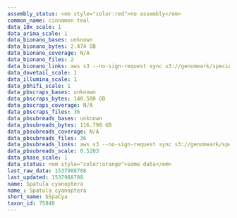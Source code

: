 ```yaml
---
assembly_status: <em style="color:red">no assembly</em>
common_name: cinnamon teal
data_10x_scale: 1
data_arima_scale: 1
data_bionano_bases: unknown
data_bionano_bytes: 2.474 GB
data_bionano_coverage: N/A
data_bionano_files: 2
data_bionano_links: aws s3 --no-sign-request sync s3://genomeark/species/Spatula_cyanoptera/bSpaCya1/genomic_data/bionano/ .<br>
data_dovetail_scale: 1
data_illumina_scale: 1
data_pbhifi_scale: 1
data_pbscraps_bases: unknown
data_pbscraps_bytes: 140.580 GB
data_pbscraps_coverage: N/A
data_pbscraps_files: 36
data_pbsubreads_bases: unknown
data_pbsubreads_bytes: 116.798 GB
data_pbsubreads_coverage: N/A
data_pbsubreads_files: 36
data_pbsubreads_links: aws s3 --no-sign-request sync s3://genomeark/species/Spatula_cyanoptera/bSpaCya1/genomic_data/pacbio/ . --exclude "*scraps.bam* --exclude "*ccs.bam*"<br>
data_pbsubreads_scale: 0.5203
data_phase_scale: 1
data_status: <em style="color:orange">some data</em>
last_raw_data: 1537988708
last_updated: 1537988708
name: Spatula cyanoptera
name_: Spatula_cyanoptera
short_name: bSpaCya
taxon_id: 75840
---
```

